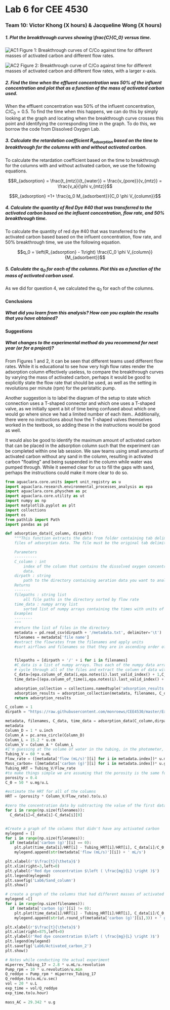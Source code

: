 # Lab 6 for CEE 4530

### Team 10: Victor Khong (X hours) & Jacqueline Wong (X hours)

##### 1. Plot the breakthrough curves showing \frac{C}{C_0} versus time. #

![AC1](https://raw.githubusercontent.com/lw583/CEE4530/master/Lab6/Activated_carbon.png)
Figure 1: Breakthrough curves of C/Co against time for different masses of activated carbon and different flow rates.

![AC2](https://raw.githubusercontent.com/lw583/CEE4530/master/Lab6/Activated_carbon_2.png)
Figure 2: Breakthrough curve of C/Co against time for different masses of activated carbon and different flow rates, with a larger x-axis.

##### 2. Find the time when the effluent concentration was 50% of the influent concentration and plot that as a function of the mass of activated carbon used. #

When the effluent concentration was 50% of the influent concentration, $C/C_0 = 0.5$. To find the time when this happens, we can do this by simply looking at the graph and locating when the breakthrough curve crosses this point and identifying the corresponding time in the graph. To do this, we borrow the code from Dissolved Oxygen Lab.

##### 3. Calculate the retardation coefficient $R_{adsorption}$ based on the time to breakthrough for the columns with and without activated carbon. #

To calculate the retardation coefficient based on the time to breakthrough for the columns with and without activated carbon, we use the following equations.

$$R_{adsorption} = \frac{t_{mtz}}{t_{water}} = \frac{v_{pore}}{v_{mtz}} = \frac{v_a}{\phi v_{mtz}}$$

$$R_{adsorption} =1+ \frac{q_0 M_{adsorbent}}{C_0 \phi V_{column}}$$


##### 4. Calculate the quantity of Red Dye #40 that was transferred to the activated carbon based on the influent concentration, flow rate, and 50% breakthrough time. #

To calculate the quantity of red dye #40 that was transferred to the activated carbon based based on the influent concentration, flow rate, and 50% breakthrough time, we use the following equation.

$$q_0 = \left(R_{adsorption} - 1\right) \frac{C_0 \phi V_{column}}{M_{adsorbent}}$$

##### 5. Calculate the $q_0$ for each of the columns. Plot this as a function of the mass of activated carbon used. #

As we did for question 4, we calculated the $q_0$ for each of the columns.

#### Conclusions ####

##### What did you learn from this analysis? How can you explain the results that you have obtained?

#### Suggestions ####

##### What changes to the experimental method do you recommend for next year (or for a project)?

From Figures 1 and 2, it can be seen that different teams used different flow rates. While it is educational to see how very high flow rates render the adsorption column effectively useless, to compare the breakthrough curves by varying the mass of activated carbon, perhaps it would be good to explicitly state the flow rate that should be used, as well as the setting in revolutions per minute (rpm) for the peristaltic pump.

Another suggestion is to label the diagram of the setup to state which connection uses a T-shaped connector and which one uses a T-shaped valve, as we initially spent a bit of time being confused about which one would go where since we had a limited number of each item.. Additionally, there were no instructions about how the T-shaped valves themselves worked in the textbook, so adding these in the instructions would be good as well.

It would also be good to identify the maximum amount of activated carbon that can be placed in the adsorption column such that the experiment can be completed within one lab session. We saw teams using small amounts of activated carbon without any sand in the column, resulting in activated carbon "floating" and being suspended in the column while water was pumped through. While it seemed clear for us to fill the gaps with sand, perhaps the instructions could make it more clear to do so.

```python
from aguaclara.core.units import unit_registry as u
import aguaclara.research.environmental_processes_analysis as epa
import aguaclara.core.physchem as pc
import aguaclara.core.utility as ut
import numpy as np
import matplotlib.pyplot as plt
import collections
import os
from pathlib import Path
import pandas as pd

def adsorption_data(C_column, dirpath):
    """This function extracts the data from folder containing tab delimited
    files of adsorption data. The file must be the original tab delimited file.

    Parameters
    ----------
    C_column : int
        index of the column that contains the dissolved oxygen concentration
        data.
    dirpath : string
        path to the directory containing aeration data you want to analyze
    Returns
    -------
    filepaths : string list
        all file paths in the directory sorted by flow rate
    time_data : numpy array list
        sorted list of numpy arrays containing the times with units of seconds
    Examples
    --------
    """
    #return the list of files in the directory
    metadata = pd.read_csv(dirpath + '/metadata.txt', delimiter='\t')
    filenames = metadata['file name']
    #extract the flowrates from the filenames and apply units
    #sort airflows and filenames so that they are in ascending order of flow rates


    filepaths = [dirpath + '/' + i for i in filenames]
    #C_data is a list of numpy arrays. Thus each of the numpy data arrays can have different lengths to accommodate short and long experiments
    # cycle through all of the files and extract the column of data with oxygen concentrations and the times
    C_data=[epa.column_of_data(i,epa.notes(i).last_valid_index() + 1,C_column,-1,'mg/L') for i in filepaths]
    time_data=[(epa.column_of_time(i,epa.notes(i).last_valid_index() + 1,-1)).to(u.s) for i in filepaths]

    adsorption_collection = collections.namedtuple('adsorption_results','metadata filenames C_data time_data')
    adsorption_results = adsorption_collection(metadata, filenames, C_data, time_data)
    return adsorption_results

C_column = 1
dirpath = "https://raw.githubusercontent.com/monroews/CEE4530/master/Examples/data/Adsorption"

metadata, filenames, C_data, time_data = adsorption_data(C_column,dirpath)
metadata
Column_D = 1 * u.inch
Column_A = pc.area_circle(Column_D)
Column_L = 15.2 * u.cm
Column_V = Column_A * Column_L
#I'm guessing at the volume of water in the tubing, in the photometer, and in the space above and below the column. This parameter could be adjusted!
Tubing_V = 60 * u.mL
Flow_rate = ([metadata['flow (mL/s)'][i] for i in metadata.index])* u.mL/u.s
Mass_carbon= ([metadata['carbon (g)'][i] for i in metadata.index])* u.g
Tubing_HRT = Tubing_V/Flow_rate
#to make things simple we are assuming that the porosity is the same for sand and for activated carbon. That is likely not true!
porosity = 0.4
C_0 = 50 * u.mg/u.L

#estimate the HRT for all of the columns
HRT = (porosity * Column_V/Flow_rate).to(u.s)

#zero the concentration data by subtracting the value of the first data point from all data points. Do this in each data set.
for i in range(np.size(filenames)):
  C_data[i]=C_data[i]-C_data[i][0]


#Create a graph of the columns that didn't have any activated carbon
mylegend = []
for i in range(np.size(filenames)):
  if (metadata['carbon (g)'][i] == 0):
    plt.plot(time_data[i]/HRT[i] - Tubing_HRT[i]/HRT[i], C_data[i]/C_0,'-');
    mylegend.append(str(metadata['flow (mL/s)'][i]) + ' mL/s')

plt.xlabel(r'$\frac{t}{\theta}$')
plt.xlim(right=3,left=0)
plt.ylabel(r'Red dye concentration $\left ( \frac{mg}{L} \right )$')
plt.legend(mylegend)
plt.savefig('Lab6/Sand_column')
plt.show()

# create a graph of the columns that had different masses of activated carbon. Note that this includes systems with different flow rates!
mylegend =[]
for i in range(np.size(filenames)):
  if (metadata['carbon (g)'][i] != 0):
    plt.plot(time_data[i]/HRT[i] - Tubing_HRT[i]/HRT[i], C_data[i]/C_0,'-');
    mylegend.append(str(ut.round_sf(metadata['carbon (g)'][i],3)) + ' g, ' + str(ut.round_sf(metadata['flow (mL/s)'][i],2)) + ' mL/s')

plt.xlabel(r'$\frac{t}{\theta}$')
plt.xlim(right=875,left=0)
plt.ylabel(r'Red dye concentration $\left ( \frac{mg}{L} \right )$')
plt.legend(mylegend)
plt.savefig('Lab6/Activated_carbon_2')
plt.show()
```

```python
# Notes while conducting the actual experiment
mLperrev_Tubing_17 = 2.8 * u.mL/u.revolution
Pump_rpm = 10 * u.revolution/u.min
Q_reddye = Pump_rpm * mLperrev_Tubing_17
Q_reddye.to(u.mL/u.sec)
vol = 20 * u.L
exp_time = vol/Q_reddye
exp_time.to(u.hour)

mass_AC = 29.342 * u.g
```

